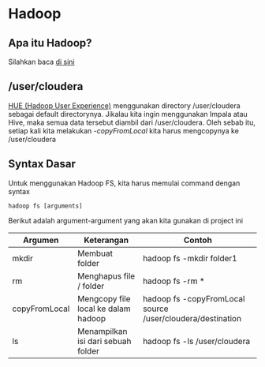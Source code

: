 # Hadoop

## Apa itu Hadoop?
Silahkan baca [di sini](http://www.teknologi-bigdata.com/2013/02/hdfs-berawal-dari-google-untuk-big-data.html)

## /user/cloudera

[HUE (Hadoop User Experience)]([https://link](https://www.dataideology.com/data/hadoop-user-experience-hue)) menggunakan directory /user/cloudera sebagai default directorynya. Jikalau kita ingin menggunakan Impala atau Hive, maka semua data tersebut diambil dari /user/cloudera. Oleh sebab itu, setiap kali kita melakukan *-copyFromLocal* kita harus mengcopynya ke /user/cloudera

## Syntax Dasar

Untuk menggunakan Hadoop FS, kita harus memulai command dengan syntax 

```
hadoop fs [arguments]
```

Berikut adalah argument-argument yang akan kita gunakan di project ini

| Argumen       | Keterangan                          | Contoh                                                     |
| ------------- | ----------------------------------- | ---------------------------------------------------------- |
| mkdir         | Membuat folder                      | hadoop fs -mkdir folder1                                   |
| rm            | Menghapus file / folder             | hadoop fs -rm *                                            |
| copyFromLocal | Mengcopy file local ke dalam hadoop | hadoop fs -copyFromLocal source /user/cloudera/destination |
| ls            | Menampilkan isi dari sebuah folder  | hadoop fs -ls /user/cloudera                               |